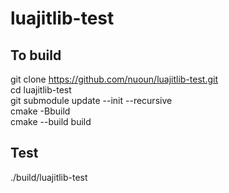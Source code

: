 # luajitlib-test

## To build
git clone https://github.com/nuoun/luajitlib-test.git  
cd luajitlib-test  
git submodule update --init --recursive  
cmake -Bbuild  
cmake --build build

## Test
./build/luajitlib-test
